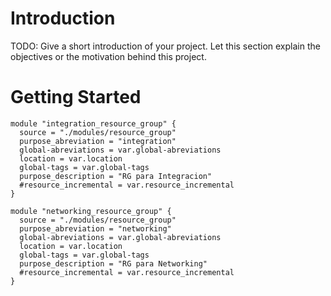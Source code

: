 # Introduction 
TODO: Give a short introduction of your project. Let this section explain the objectives or the motivation behind this project. 

# Getting Started
```
module "integration_resource_group" {
  source = "./modules/resource_group"
  purpose_abreviation = "integration"
  global-abreviations = var.global-abreviations
  location = var.location  
  global-tags = var.global-tags  
  purpose_description = "RG para Integracion"
  #resource_incremental = var.resource_incremental
}

module "networking_resource_group" {
  source = "./modules/resource_group"
  purpose_abreviation = "networking"
  global-abreviations = var.global-abreviations
  location = var.location  
  global-tags = var.global-tags  
  purpose_description = "RG para Networking"
  #resource_incremental = var.resource_incremental
}
```
